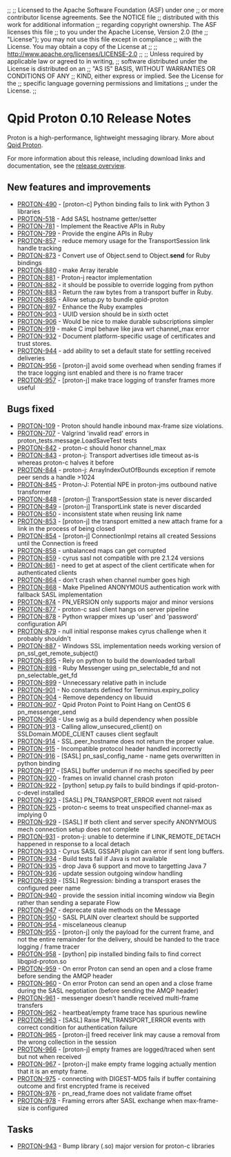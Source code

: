 ;;
;; Licensed to the Apache Software Foundation (ASF) under one
;; or more contributor license agreements.  See the NOTICE file
;; distributed with this work for additional information
;; regarding copyright ownership.  The ASF licenses this file
;; to you under the Apache License, Version 2.0 (the
;; "License"); you may not use this file except in compliance
;; with the License.  You may obtain a copy of the License at
;; 
;;   http://www.apache.org/licenses/LICENSE-2.0
;; 
;; Unless required by applicable law or agreed to in writing,
;; software distributed under the License is distributed on an
;; "AS IS" BASIS, WITHOUT WARRANTIES OR CONDITIONS OF ANY
;; KIND, either express or implied.  See the License for the
;; specific language governing permissions and limitations
;; under the License.
;;

# Qpid Proton 0.10 Release Notes

Proton is a high-performance, lightweight messaging library. More
about [Qpid Proton]({{site_url}}/proton/index.html).

For more information about this release, including download links and
documentation, see the [release overview](index.html).


## New features and improvements

 - [PROTON-490](https://issues.apache.org/jira/browse/PROTON-490) - [proton-c] Python binding fails to link with Python 3 libraries
 - [PROTON-518](https://issues.apache.org/jira/browse/PROTON-518) - Add SASL hostname getter/setter
 - [PROTON-781](https://issues.apache.org/jira/browse/PROTON-781) - Implement the Reactive APIs in Ruby
 - [PROTON-799](https://issues.apache.org/jira/browse/PROTON-799) - Provide the engine APIs in Ruby
 - [PROTON-857](https://issues.apache.org/jira/browse/PROTON-857) - reduce memory usage for the TransportSession link handle tracking
 - [PROTON-873](https://issues.apache.org/jira/browse/PROTON-873) - Convert use of Object.send to Object.__send__ for Ruby bindings
 - [PROTON-880](https://issues.apache.org/jira/browse/PROTON-880) - make Array iterable
 - [PROTON-881](https://issues.apache.org/jira/browse/PROTON-881) - Proton-j reactor implementation
 - [PROTON-882](https://issues.apache.org/jira/browse/PROTON-882) - it should be possible to override logging from python
 - [PROTON-883](https://issues.apache.org/jira/browse/PROTON-883) - Return the raw bytes from a transport buffer in Ruby.
 - [PROTON-885](https://issues.apache.org/jira/browse/PROTON-885) - Allow setup.py to bundle qpid-proton
 - [PROTON-897](https://issues.apache.org/jira/browse/PROTON-897) - Enhance the Ruby examples
 - [PROTON-903](https://issues.apache.org/jira/browse/PROTON-903) - UUID version should be in sixth octet
 - [PROTON-906](https://issues.apache.org/jira/browse/PROTON-906) - Would be nice to make durable subscriptions simpler
 - [PROTON-919](https://issues.apache.org/jira/browse/PROTON-919) - make C impl behave like java wrt channel_max error
 - [PROTON-932](https://issues.apache.org/jira/browse/PROTON-932) - Document platform-specific usage of certificates and trust stores.
 - [PROTON-944](https://issues.apache.org/jira/browse/PROTON-944) - add ability to set a default state for settling received deliveries
 - [PROTON-956](https://issues.apache.org/jira/browse/PROTON-956) - [proton-j] avoid some overhead when sending frames if the trace logging isnt enabled and there is no frame tracer
 - [PROTON-957](https://issues.apache.org/jira/browse/PROTON-957) - [proton-j] make trace logging of transfer frames more useful

## Bugs fixed

 - [PROTON-109](https://issues.apache.org/jira/browse/PROTON-109) - Proton should handle inbound max-frame size violations.
 - [PROTON-707](https://issues.apache.org/jira/browse/PROTON-707) - Valgrind 'invalid read' errors in proton_tests.message.LoadSaveTest tests
 - [PROTON-842](https://issues.apache.org/jira/browse/PROTON-842) - proton-c should honor channel_max
 - [PROTON-843](https://issues.apache.org/jira/browse/PROTON-843) - proton-j: Transport advertises idle timeout as-is whereas proton-c halves it before
 - [PROTON-844](https://issues.apache.org/jira/browse/PROTON-844) - proton-j: ArrayIndexOutOfBounds exception if remote peer sends a handle &gt;1024
 - [PROTON-845](https://issues.apache.org/jira/browse/PROTON-845) - Proton-J: Potential NPE in proton-jms outbound native transformer
 - [PROTON-848](https://issues.apache.org/jira/browse/PROTON-848) - [proton-j] TransportSession state is never discarded
 - [PROTON-849](https://issues.apache.org/jira/browse/PROTON-849) - [proton-j] TransportLink state is never discarded
 - [PROTON-850](https://issues.apache.org/jira/browse/PROTON-850) - inconsistent state when reusing link name
 - [PROTON-853](https://issues.apache.org/jira/browse/PROTON-853) - [proton-j] the transport emitted a new attach frame for a link in the process of being closed
 - [PROTON-854](https://issues.apache.org/jira/browse/PROTON-854) - [proton-j] ConnectionImpl retains all created Sessions until the Connection is freed
 - [PROTON-858](https://issues.apache.org/jira/browse/PROTON-858) - unbalanced maps can get corrupted
 - [PROTON-859](https://issues.apache.org/jira/browse/PROTON-859) - cyrus sasl not compatible with pre 2.1.24 versions
 - [PROTON-861](https://issues.apache.org/jira/browse/PROTON-861) - need to get at aspect of the client certificate when for authenticated clients
 - [PROTON-864](https://issues.apache.org/jira/browse/PROTON-864) - don't crash when channel number goes high
 - [PROTON-868](https://issues.apache.org/jira/browse/PROTON-868) - Make Pipelined ANONYMOUS authentication work with fallback SASL implementation
 - [PROTON-874](https://issues.apache.org/jira/browse/PROTON-874) - PN_VERSION only supports major and minor versions
 - [PROTON-877](https://issues.apache.org/jira/browse/PROTON-877) - proton-c sasl client hangs on server pipeline
 - [PROTON-878](https://issues.apache.org/jira/browse/PROTON-878) - Python wrapper mixes up 'user' and 'password' configuration API
 - [PROTON-879](https://issues.apache.org/jira/browse/PROTON-879) - null initial response makes cyrus challenge when it probably shouldn't
 - [PROTON-887](https://issues.apache.org/jira/browse/PROTON-887) - Windows SSL implementation needs working version of pn_ssl_get_remote_subject()
 - [PROTON-895](https://issues.apache.org/jira/browse/PROTON-895) - Rely on python to build the downloaded tarball
 - [PROTON-898](https://issues.apache.org/jira/browse/PROTON-898) - Ruby Messenger using pn_selectable_fd and not pn_selectable_get_fd
 - [PROTON-899](https://issues.apache.org/jira/browse/PROTON-899) - Unnecessary relative path in include
 - [PROTON-901](https://issues.apache.org/jira/browse/PROTON-901) - No constants defined for Terminus.expiry_policy
 - [PROTON-904](https://issues.apache.org/jira/browse/PROTON-904) - Remove dependency on libuuid
 - [PROTON-907](https://issues.apache.org/jira/browse/PROTON-907) - Qpid Proton Point to Point Hang on CentOS 6 pn_messenger_send
 - [PROTON-908](https://issues.apache.org/jira/browse/PROTON-908) - Use swig as a build dependency when possible
 - [PROTON-913](https://issues.apache.org/jira/browse/PROTON-913) - Calling allow_unsecured_client() on SSLDomain.MODE_CLIENT causes client segfault
 - [PROTON-914](https://issues.apache.org/jira/browse/PROTON-914) - SSL.peer_hostname does not return the proper value.
 - [PROTON-915](https://issues.apache.org/jira/browse/PROTON-915) - Incompatible protocol header handled incorrectly
 - [PROTON-916](https://issues.apache.org/jira/browse/PROTON-916) - [SASL] pn_sasl_config_name - name gets overwritten in python binding
 - [PROTON-917](https://issues.apache.org/jira/browse/PROTON-917) - [SASL] buffer underrun if no mechs specified by peer
 - [PROTON-920](https://issues.apache.org/jira/browse/PROTON-920) - frames on invalid channel crash proton
 - [PROTON-922](https://issues.apache.org/jira/browse/PROTON-922) - [python] setup.py fails to build bindings if qpid-proton-c-devel installed
 - [PROTON-923](https://issues.apache.org/jira/browse/PROTON-923) - [SASL] PN_TRANSPORT_ERROR event not raised
 - [PROTON-925](https://issues.apache.org/jira/browse/PROTON-925) - proton-c seems to treat unspecified channel-max as implying 0
 - [PROTON-929](https://issues.apache.org/jira/browse/PROTON-929) - [SASL] If both client and server specify ANONYMOUS mech connection setup does not complete
 - [PROTON-931](https://issues.apache.org/jira/browse/PROTON-931) - proton-j: unable to determine if LINK_REMOTE_DETACH happened in response to a local detach
 - [PROTON-933](https://issues.apache.org/jira/browse/PROTON-933) - Cyrus SASL GSSAPI plugin can error if sent long buffers.
 - [PROTON-934](https://issues.apache.org/jira/browse/PROTON-934) - Build tests fail if Java is not available
 - [PROTON-935](https://issues.apache.org/jira/browse/PROTON-935) - drop Java 6 support and move to targetting Java 7
 - [PROTON-936](https://issues.apache.org/jira/browse/PROTON-936) - update session outgoing window handling
 - [PROTON-939](https://issues.apache.org/jira/browse/PROTON-939) - [SSL] Regression: binding a transport erases the configured peer name
 - [PROTON-940](https://issues.apache.org/jira/browse/PROTON-940) - provide the session initial incoming window via Begin rather than sending a separate Flow
 - [PROTON-947](https://issues.apache.org/jira/browse/PROTON-947) - deprecate stale methods on the Message
 - [PROTON-950](https://issues.apache.org/jira/browse/PROTON-950) - SASL PLAIN over cleartext should be supported
 - [PROTON-954](https://issues.apache.org/jira/browse/PROTON-954) - miscelaneous cleanup
 - [PROTON-955](https://issues.apache.org/jira/browse/PROTON-955) - [proton-j] only the payload for the current frame, and not the entire remainder for the delivery, should be handed to the trace logging / frame tracer
 - [PROTON-958](https://issues.apache.org/jira/browse/PROTON-958) - [python] pip installed binding fails to find correct libqpid-proton.so
 - [PROTON-959](https://issues.apache.org/jira/browse/PROTON-959) - On error Proton can send an open and a close frame before sending the AMQP header
 - [PROTON-960](https://issues.apache.org/jira/browse/PROTON-960) - On error Proton can send an open and a close frame during the SASL negotiation (before sending the AMQP header)
 - [PROTON-961](https://issues.apache.org/jira/browse/PROTON-961) - messenger doesn't handle received multi-frame transfers
 - [PROTON-962](https://issues.apache.org/jira/browse/PROTON-962) - heartbeat/empty frame trace has spurious newline
 - [PROTON-963](https://issues.apache.org/jira/browse/PROTON-963) - [SASL] Raise PN_TRANSPORT_ERROR events with correct condition for authentication failure
 - [PROTON-965](https://issues.apache.org/jira/browse/PROTON-965) - [proton-j] freed receiver link may cause a removal from the wrong collection in the session
 - [PROTON-966](https://issues.apache.org/jira/browse/PROTON-966) - [proton-j] empty frames are logged/traced when sent but not when received
 - [PROTON-967](https://issues.apache.org/jira/browse/PROTON-967) - [proton-j] make empty frame logging actually mention that it is an empty frame.
 - [PROTON-975](https://issues.apache.org/jira/browse/PROTON-975) - connecting with DIGEST-MD5 fails if buffer containing outcome and first encrypted frame is received
 - [PROTON-976](https://issues.apache.org/jira/browse/PROTON-976) - pn_read_frame does not validate frame offset
 - [PROTON-978](https://issues.apache.org/jira/browse/PROTON-978) - Framing errors after SASL exchange when max-frame-size is configured

## Tasks

 - [PROTON-943](https://issues.apache.org/jira/browse/PROTON-943) - Bump library (.so) major version for proton-c libraries